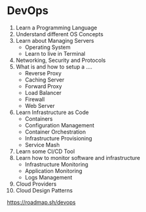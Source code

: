 # DevOps

1. Learn a Programming Language
2. Understand different OS Concepts
3. Learn about Managing Servers
	- Operating System
	- Learn to live in Terminal
4. Networking, Security and Protocols
5. What is and how to setup a ....
	- Reverse Proxy
	- Caching Server
	- Forward Proxy
	- Load Balancer
	- Firewall
	- Web Server
6. Learn Infrastructure as Code
	- Containers
	- Configuration Management
	- Container Orchestration
	- Infrastructure Provisioning
	- Service Mash
7. Learn some CI/CD Tool
8. Learn how to monitor software and infrastructure
	- Infrastructure Monitoring
	- Application Monitoring
	- Logs Management
9. Cloud Providers
10. Cloud Design Patterns

https://roadmap.sh/devops